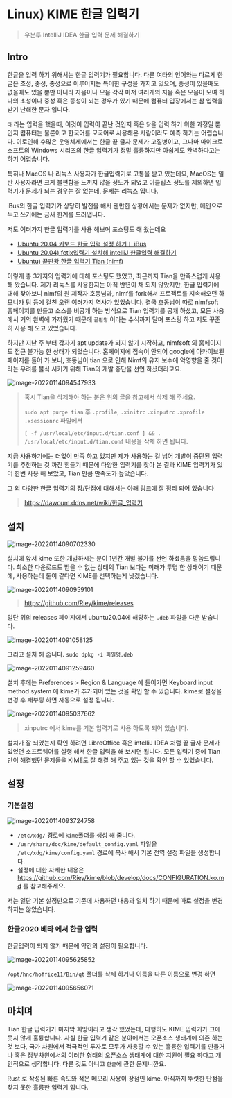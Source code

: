 # Linux) KIME 한글 입력기

> 우분투 IntelliJ IDEA 한글 입력 문제 해결하기

## Intro

한글을 입력 하기 위해서는 한글 입력기가 필요합니다. 다른 여타의 언어와는 다르게 한글은 초성, 중성, 종성으로 이루어지는 특이한 구성을 가지고 있으며, 종성이 있을때도 없을때도 있을 뿐만 아니라 자음이나 모음 각각 마저 여러개의 자음 혹은 모음이 모여 하나의 초성이나 중성 혹은 종성이 되는 경우가 있기 때문에 컴퓨터 입장에서는 참 입력을 받기 난해한 문자 입니다.

`다` 라는 입력을 했을때, 이것이 입력이 끝난 것인지 혹은 `닭`을 입력 하기 위한 과정일 뿐인지 컴퓨터는 물론이고 한국어를 모국어로 사용해온 사람이라도 예측 하기는 어렵습니다. 이로인해 수많은 운영체제에서는 한글 끝 글자 문제가 고질병이고, 그나마 마이크로소프트의 Windows 시리즈의 한글 입력기가 정말 훌륭하지만 아쉽게도 완벽하다고는 하기 어렵습니다.

특히나 MacOS 나 리눅스 사용자가 한글입력기로 고통을 받고 있는데요, MacOS는 일반 사용자라면 크게 불편함을 느끼지 않을 정도가 되었고 이클립스 정도를 제외하면 입력기가 문제가 되는 경우는 잘 없는데, 문제는 리눅스 입니다.

iBus의 한글 입력기가 상당히 발전을 해서 왠만한 상황에서는 문제가 없지만, 메인으로 두고 쓰기에는 금새 한계를 드러냅니다. 

저도 여러가지 한글 입력기를 사용 해보며 포스팅도 해 왔는데요

- [Ubuntu 20.04 키보드 한글 입력 설정 하기ㅣ iBus](https://shanepark.tistory.com/231)
- [Ubuntu 20.04) fctix입력기 설치해 intelliJ 한글입력 해결하기](https://shanepark.tistory.com/262)
- [Ubuntu) 끝판왕 한글 입력기 Tian (nimf)](https://shanepark.tistory.com/293)

이렇게 총 3가지의 입력기에 대해 포스팅도 했었고, 최근까지 Tian을 만족스럽게 사용 해 왔습니다. 제가 리눅스를 사용한지는 아직 반년이 채 되지 않았지만, 한글 입력기에 대해 찾아보니 nimf의 원 제작자 호동님과, nimf를 fork해서 프로젝트를 지속해오던 하모니카 팀 등에 걸친 오랜 여러가지 역사가 있었습니다. 결국 호동님이 따로 nimfsoft 홈페이지를 만들고 소스를 비공개 하는 방식으로 Tian 입력기를 공개 하셨고, 모든 사용에서 거의 완벽에 가까웠기 때문에 `끝판왕` 이라는 수식까지 달며 포스팅 하고 저도 꾸준히 사용 해 오고 있었습니다.

하지만 지난 주 부터 갑자기 apt update가 되지 않기 시작하고, nimfsoft 의 홈페이지도 접근 불가능 한 상태가 되었습니다. 홈페이지에 접속이 안되어 google에 아카이브된 페이지를 들어 가 보니, 호동님이 tian 으로 인해 Nimf의 유지 보수에 악영향을 줄 것이라는 우려를 불식 시키기 위해 Tian의 개발 중단을 선언 하셨더라고요.

![image-20220114094547933](https://raw.githubusercontent.com/Shane-Park/mdblog/main/OS/linux/ubuntu/kime.assets/image-20220114094547933.png)

> 혹시 Tian을 삭제해야 하는 분은 위의 글을 참고해서 삭제 해 주세요. 
>
> `sudo apt purge tian` 후 `.profile`, `.xinitrc` `.xinputrc` `.xprofile` `.xsessionrc` 파일에서
>
> `[ -f /usr/local/etc/input.d/tian.conf ] && . /usr/local/etc/input.d/tian.conf` 내용을 삭제 하면 됩니다.

지금 사용하기에는 더없이 만족 하고 있지만 제가 사용하는 걸 넘어 개발이 중단된 입력기를 추천하는 것 까진 힘들기 때문에 다양한 입력기를 찾아 본 결과  KIME 입력기가 있어 한번 사용 해 보았고, Tian 만큼 만족도가 높았습니다.

그 외 다양한 한글 입력기의 장/단점에 대해서는 아래 링크에 잘 정리 되어 있습니다

> https://dawoum.ddns.net/wiki/한글_입력기

## 설치

![image-20220114090702330](https://raw.githubusercontent.com/Shane-Park/mdblog/main/OS/linux/ubuntu/kime.assets/image-20220114090702330.png)

설치에 앞서 kime 또한 개발하시는 분이 1년간 개발 불가를 선언 하셨음을 말씀드립니다. 최소한 다운로드도 받을 수 없는 상태의 Tian 보다는 미래가 투명 한 상태이기 때문에, 사용하는데 둘이 같다면 KIME를 선택하는게 낫겠습니다.

![image-20220114090959101](https://raw.githubusercontent.com/Shane-Park/mdblog/main/OS/linux/ubuntu/kime.assets/image-20220114090959101.png)

> https://github.com/Riey/kime/releases

일단 위의 releases 페이지에서 ubuntu20.04에 해당하는  `.deb` 파일을 다운 받습니다.

![image-20220114091058125](https://raw.githubusercontent.com/Shane-Park/mdblog/main/OS/linux/ubuntu/kime.assets/image-20220114091058125.png)

그리고 설치 해 줍니다. `sudo dpkg -i 파일명.deb`



![image-20220114091259460](https://raw.githubusercontent.com/Shane-Park/mdblog/main/OS/linux/ubuntu/kime.assets/image-20220114091259460.png)

설치 후에는 Preferences > Region & Language 에 들어가면 Keyboard input method system 에 kime가 추가되어 있는 것을 확인 할 수 있습니다. kime로 설정을 변경 후 재부팅 하면 자동으로 설정 됩니다.

![image-20220114095037662](https://raw.githubusercontent.com/Shane-Park/mdblog/main/OS/linux/ubuntu/kime.assets/image-20220114095037662.png)

> xinputrc 에서 kime를 기본 입력기로 사용 하도록 되어 있습니다.

설치가 잘 되었는지 확인 하려면 LibreOffice 혹은 intelliJ IDEA 처럼 끝 글자 문제가 있었던 소프트웨어를 실행 해서 한글 입력을 해 보시면 됩니다. 모든 입력기 중에 Tian 만이 해결했던 문제들을 KIME도 잘 해결 해 주고 있는 것을 확인 할 수 있었습니다.

## 설정

### 기본설정

![image-20220114093724758](https://raw.githubusercontent.com/Shane-Park/mdblog/main/OS/linux/ubuntu/kime.assets/image-20220114093724758.png)

- `/etc/xdg/` 경로에 `kime`폴더를 생성 해 줍니다.
- `/usr/share/doc/kime/default_config.yaml` 파일을 `/etc/xdg/kime/config.yaml` 경로에 복사 해서 기본 전역 설정 파일을 생성합니다.
- 설정에 대한 자세한 내용은 https://github.com/Riey/kime/blob/develop/docs/CONFIGURATION.ko.md 를 참고해주세요.

저는 일단 기본 설정만으로 기존에 사용하던 내용과 일치 하기 때문에 따로 설정을 변경하지는 않았습니다.

### 한글2020 베타 에서 한글 입력

한글입력이 되지 않기 때문에 약간의 설정이 필요합니다.

![image-20220114095625852](https://raw.githubusercontent.com/Shane-Park/mdblog/main/OS/linux/ubuntu/kime.assets/image-20220114095625852.png)

`/opt/hnc/hoffice11/Bin/qt` 폴더를 삭제 하거나 이름을 다른 이름으로 변경 하면

![image-20220114095656071](https://raw.githubusercontent.com/Shane-Park/mdblog/main/OS/linux/ubuntu/kime.assets/image-20220114095656071.png)

## 마치며

Tian 한글 입력기가 마지막 희망이라고 생각 했었는데, 다행히도 KIME 입력기가 그에 못지 않게 훌륭합니다. 사실 한글 입력기 같은 분야에서는 오픈소스 생태계에 의존 하는 것 보다, 국가 차원에서 적극적인 투자로 모두가 사용할 수 있는 훌륭한 입력기를 만들거나 혹은 정부차원에서의 이러한 형태의 오픈소스 생태계에 대한 지원이 필요 하다고 개인적으로 생각합니다. 다른 것도 아니고 `한글`에 관한 문제니깐요.

Rust 로 작성된 빠른 속도와 적은 메모리 사용이 장점인 kime. 아직까지 뚜렷한 단점을 찾지 못한 훌륭한 입력기 입니다. 